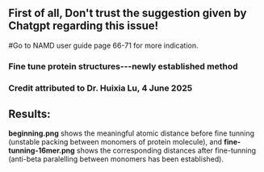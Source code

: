 ## First of all, Don't trust the suggestion given by Chatgpt regarding this issue!

#Go to NAMD user guide page 66-71 for more indication.
### Fine tune protein structures---newly established method

### Credit attributed to Dr. Huixia Lu, 4 June 2025

## Results:
**beginning.png** shows the meaningful atomic distance before fine tunning (unstable packing between monomers of protein molecule), and **fine-tunning-16mer.png** shows the corresponding distances after fine-tunning (anti-beta paralelling between monomers has been established).


